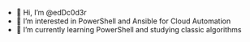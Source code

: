 - 👋 Hi, I’m @edDc0d3r
- 👀 I’m interested in PowerShell and Ansible for Cloud Automation
- 🌱 I’m currently learning PowerShell and studying classic algorithms

<!---
edDc0d3r/edDc0d3r is a ✨ special ✨ repository because its `README.md` (this file) appears on your GitHub profile.
You can click the Preview link to take a look at your changes.
--->
